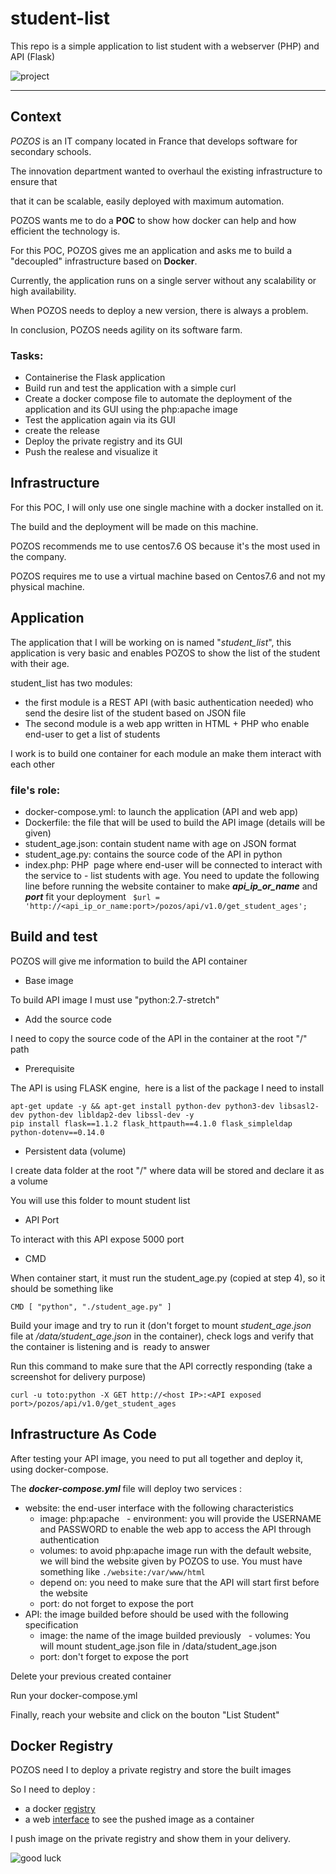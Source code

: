 # student-list 
This repo is a simple application to list student with a webserver (PHP) and API (Flask)

![project](https://user-images.githubusercontent.com/18481009/84582395-ba230b00-adeb-11ea-9453-22ed1be7e268.jpg)


------------


## Context

*POZOS* is an IT company located in France that develops software for secondary schools.

The innovation department wanted to overhaul the existing infrastructure to ensure that

that it can be scalable, easily deployed with maximum automation.

POZOS wants me to do a **POC** to show how docker can help and how efficient the technology is.

For this POC, POZOS gives me an application and asks me to build a "decoupled" infrastructure based on **Docker**.

Currently, the application runs on a single server without any scalability or high availability.

When POZOS needs to deploy a new version, there is always a problem.

In conclusion, POZOS needs agility on its software farm.

### Tasks:

- Containerise the Flask application 
- Build run and test the application with a simple curl
- Create a docker compose file to automate the deployment of the application and its GUI using the php:apache image
- Test the application again via its GUI
- create the release 
- Deploy the private registry and its GUI
- Push the realese and visualize it


## Infrastructure

For this POC, I will only use one single machine with a docker installed on it.

The build and the deployment will be made on this machine.

POZOS recommends me to use centos7.6 OS because it's the most used in the company.

POZOS requires me to use a virtual machine based on Centos7.6 and not my physical machine.
## Application

The application that I will be working on is named "*student_list*", this application is very basic and enables POZOS to show the list of the student with their age.

student_list has two modules:

- the first module is a REST API (with basic authentication needed) who send the desire list of the student based on JSON file
- The second module is a web app written in HTML + PHP who enable end-user to get a list of students

I work is to build one container for each module an make them interact with each other

### file's role:

- docker-compose.yml: to launch the application (API and web app)
- Dockerfile: the file that will be used to build the API image (details will be given)
- student_age.json: contain student name with age on JSON format
- student_age.py: contains the source code of the API in python
- index.php: PHP  page where end-user will be connected to interact with the service to - list students with age. You need to update the following line before running the website container to make ***api_ip_or_name*** and ***port*** fit your deployment
   ` $url = 'http://<api_ip_or_name:port>/pozos/api/v1.0/get_student_ages';`



## Build and test 

POZOS will give me information to build the API container

- Base image

To build API image I must use "python:2.7-stretch"

- Add the source code

I need to copy the source code of the API in the container at the root "/" path

- Prerequisite

The API is using FLASK engine,  here is a list of the package I need to install
```
apt-get update -y && apt-get install python-dev python3-dev libsasl2-dev python-dev libldap2-dev libssl-dev -y
pip install flask==1.1.2 flask_httpauth==4.1.0 flask_simpleldap python-dotenv==0.14.0
```
- Persistent data (volume)

I create data folder at the root "/" where data will be stored and declare it as a volume

You will use this folder to mount student list

- API Port

To interact with this API expose 5000 port

- CMD

When container start, it must run the student_age.py (copied at step 4), so it should be something like

`CMD [ "python", "./student_age.py" ]`

Build your image and try to run it (don't forget to mount *student_age.json* file at */data/student_age.json* in the container), check logs and verify that the container is listening and is  ready to answer

Run this command to make sure that the API correctly responding (take a screenshot for delivery purpose)

`curl -u toto:python -X GET http://<host IP>:<API exposed port>/pozos/api/v1.0/get_student_ages`

## Infrastructure As Code 

After testing your API image, you need to put all together and deploy it, using docker-compose.

The ***docker-compose.yml*** file will deploy two services :

- website: the end-user interface with the following characteristics
   - image: php:apache
   - environment: you will provide the USERNAME and PASSWORD to enable the web app to access the API through authentication
   - volumes: to avoid php:apache image run with the default website, we will bind the website given by POZOS to use. You must have something like
`./website:/var/www/html`
   - depend on: you need to make sure that the API will start first before the website
   - port: do not forget to expose the port
- API: the image builded before should be used with the following specification
   - image: the name of the image builded previously
   - volumes: You will mount student_age.json file in /data/student_age.json
   - port: don't forget to expose the port

Delete your previous created container

Run your docker-compose.yml

Finally, reach your website and click on the bouton "List Student"

## Docker Registry 

POZOS need I to deploy a private registry and store the built images

So I need to deploy :

- a docker [registry](https://docs.docker.com/registry/ "registry")
- a web [interface](https://hub.docker.com/r/joxit/docker-registry-ui/ "interface") to see the pushed image as a container

I push image on the private registry and show them in your delivery.

![good luck](https://user-images.githubusercontent.com/18481009/84582398-cad38100-adeb-11ea-95e3-2a9d4c0d5437.gif)

